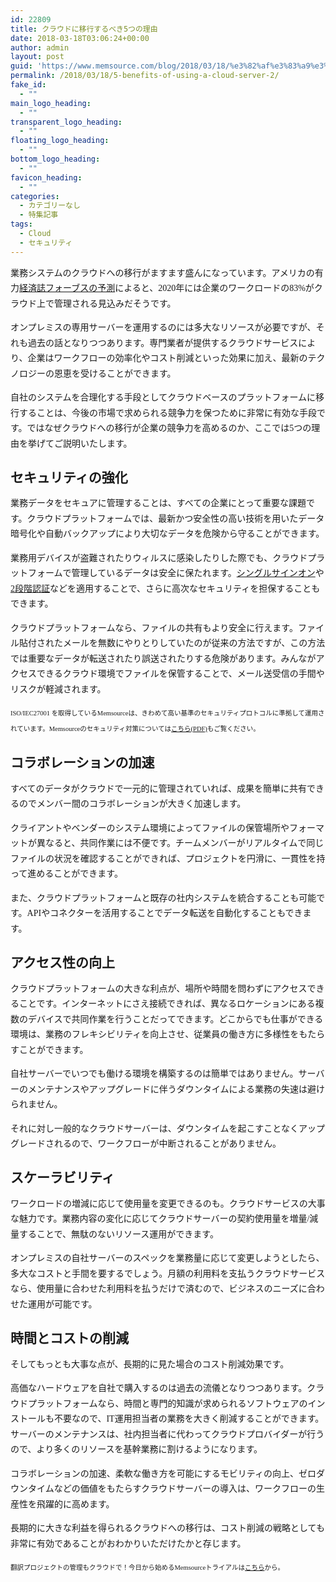 ```yaml
---
id: 22809
title: クラウドに移行するべき5つの理由
date: 2018-03-18T03:06:24+00:00
author: admin
layout: post
guid: 'https://www.memsource.com/blog/2018/03/18/%e3%82%af%e3%83%a9%e3%82%a6%e3%83%89%e3%81%ab%e7%a7%bb%e8%a1%8c%e3%81%99%e3%82%8b%e3%81%b9%e3%81%8d5%e3%81%a4%e3%81%ae%e7%90%86%e7%94%b1/'
permalink: /2018/03/18/5-benefits-of-using-a-cloud-server-2/
fake_id:
  - ""
main_logo_heading:
  - ""
transparent_logo_heading:
  - ""
floating_logo_heading:
  - ""
bottom_logo_heading:
  - ""
favicon_heading:
  - ""
categories:
  - カテゴリーなし
  - 特集記事
tags:
  - Cloud
  - セキュリティ
---
```

<div style="font-family: 'メイリオ', Meiryo, 'ヒラギノ角ゴ Pro W3'; line-height: 175%;">
  <p>
    業務システムのクラウドへの移行がますます盛んになっています。アメリカの有力<a href="https://www.forbes.com/sites/louiscolumbus/2018/01/07/83-of-enterprise-workloads-will-be-in-the-cloud-by-2020/#f1924726261a" target="_blank" rel="noopener">経済誌フォーブスの予測</a>によると、2020年には企業のワークロードの83%がクラウド上で管理される見込みだそうです。
  </p>
  
  <p>
    オンプレミスの専用サーバーを運用するのには多大なリソースが必要ですが、それも過去の話となりつつあります。専門業者が提供するクラウドサービスにより、企業はワークフローの効率化やコスト削減といった効果に加え、最新のテクノロジーの恩恵を受けることができます。
  </p>
  
  <p>
    自社のシステムを合理化する手段としてクラウドベースのプラットフォームに移行することは、今後の市場で求められる競争力を保つために非常に有効な手段です。ではなぜクラウドへの移行が企業の競争力を高めるのか、ここでは5つの理由を挙げてご説明いたします。
  </p>
  
  <p>
    <!--more-->
  </p>
  
  <h2>
    セキュリティの強化
  </h2>
  
  <p>
    業務データをセキュアに管理することは、すべての企業にとって重要な課題です。クラウドプラットフォームでは、最新かつ安全性の高い技術を用いたデータ暗号化や自動バックアップにより大切なデータを危険から守ることができます。
  </p>
  
  <p>
    業務用デバイスが盗難されたりウィルスに感染したりした際でも、クラウドプラットフォームで管理しているデータは安全に保たれます。<a href="https://www.memsource.com/ja/blog/2017/12/27/single-sign-on-in-memsource-cloud/" target="_blank" rel="noopener">シングルサインオン</a>や<a href="https://www.memsource.com/ja/blog/2016/12/18/enhancing-account-security-with-two-factor-authentication-jp/" target="_blank" rel="noopener">2段階認証</a>などを適用することで、さらに高次なセキュリティを担保することもできます。
  </p>
  
  <p>
    クラウドプラットフォームなら、ファイルの共有もより安全に行えます。ファイル貼付されたメールを無数にやりとりしていたのが従来の方法ですが、この方法では重要なデータが転送されたり誤送されたりする危険があります。みんながアクセスできるクラウド環境でファイルを保管することで、メール送受信の手間やリスクが軽減されます。
  </p>
  
  <p>
    <span style="font-size: 75%;">ISO/IEC27001 を取得しているMemsourceは、きわめて高い基準のセキュリティプロトコルに準拠して運用されています。Memsourceのセキュリティ対策については<a href="https://www.memsource.com/wp-content/uploads/2017/03/Enhancing-the-Security-of-Your-Translation-Data-with-Memsource-Cloud-jp.pdf">こちら(PDF)</a>もご覧ください。</span>
  </p>
  
  <h2>
    コラボレーションの加速
  </h2>
  
  <p>
    すべてのデータがクラウドで一元的に管理されていれば、成果を簡単に共有できるのでメンバー間のコラボレーションが大きく加速します。
  </p>
  
  <p>
    クライアントやベンダーのシステム環境によってファイルの保管場所やフォーマットが異なると、共同作業には不便です。チームメンバーがリアルタイムで同じファイルの状況を確認することができれば、プロジェクトを円滑に、一貫性を持って進めることができます。
  </p>
  
  <p>
    また、クラウドプラットフォームと既存の社内システムを統合することも可能です。APIやコネクターを活用することでデータ転送を自動化することもできます。
  </p>
  
  <h2>
    アクセス性の向上
  </h2>
  
  <p>
    クラウドプラットフォームの大きな利点が、場所や時間を問わずにアクセスできることです。インターネットにさえ接続できれば、異なるロケーションにある複数のデバイスで共同作業を行うことだってできます。どこからでも仕事ができる環境は、業務のフレキシビリティを向上させ、従業員の働き方に多様性をもたらすことができます。
  </p>
  
  <p>
    自社サーバーでいつでも働ける環境を構築するのは簡単ではありません。サーバーのメンテナンスやアップグレードに伴うダウンタイムによる業務の失速は避けられません。
  </p>
  
  <p>
    それに対し一般的なクラウドサーバーは、ダウンタイムを起こすことなくアップグレードされるので、ワークフローが中断されることがありません。
  </p>
  
  <h2>
    スケーラビリティ
  </h2>
  
  <p>
    ワークロードの増減に応じて使用量を変更できるのも。クラウドサービスの大事な魅力です。業務内容の変化に応じてクラウドサーバーの契約使用量を増量/減量することで、無駄のないリソース運用ができます。
  </p>
  
  <p>
    オンプレミスの自社サーバーのスペックを業務量に応じて変更しようとしたら、多大なコストと手間を要するでしょう。月額の利用料を支払うクラウドサービスなら、使用量に合わせた利用料を払うだけで済むので、ビジネスのニーズに合わせた運用が可能です。
  </p>
  
  <h2>
    時間とコストの削減
  </h2>
  
  <p>
    そしてもっとも大事な点が、長期的に見た場合のコスト削減効果です。
  </p>
  
  <p>
    高価なハードウェアを自社で購入するのは過去の流儀となりつつあります。クラウドプラットフォームなら、時間と専門的知識が求められるソフトウェアのインストールも不要なので、IT運用担当者の業務を大きく削減することができます。サーバーのメンテナンスは、社内担当者に代わってクラウドプロバイダーが行うので、より多くのリソースを基幹業務に割けるようになります。
  </p>
  
  <p>
    コラボレーションの加速、柔軟な働き方を可能にするモビリティの向上、ゼロダウンタイムなどの価値をもたらすクラウドサーバーの導入は、ワークフローの生産性を飛躍的に高めます。
  </p>
  
  <p>
    長期的に大きな利益を得られるクラウドへの移行は、コスト削減の戦略としても非常に有効であることがおわかりいただけたかと存じます。
  </p>
  
  <p>
    <span style="font-size: 75%;">翻訳プロジェクトの管理もクラウドで！今日から始めるMemsourceトライアルは<a href="https://www.memsource.com/ja-pricing" target="_blank" rel="noopener">こちら</a>から。</span>
  </p>
</div>